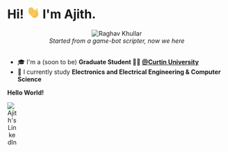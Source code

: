 <h1> Hi! <img src="https://raw.githubusercontent.com/ABSphreak/ABSphreak/master/gifs/Hi.gif" width="30px"> I'm Ajith. </h1>

<div align="center">
<img src="https://github.com/raghavk16/raghavk16/blob/master/octo.gif" alt="Raghav Khullar" width="150" height="150" />
</div>

<div align="center">
<i>Started from a game-bot scripter, now we here</i>
</div>
<br />

- :mortar_board: I'm a (soon to be) **Graduate Student 🐱‍🏍 [@Curtin University](https://www.curtin.edu.au/)** <br/>
- 📖 I currently study **Electronics and Electrical Engineering & Computer Science**


**Hello World!**

<div align="center">
<a href="https://www.linkedin.com/in/ajith97/">
  <img align="left" alt="Ajith's LinkedIn" width="22px" src="https://cdn.jsdelivr.net/npm/simple-icons@v3/icons/linkedin.svg" />
</a> 
</div>



